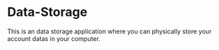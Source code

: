 # Data-Storage
This is an data storage application where you can physically store your account datas in your computer.

